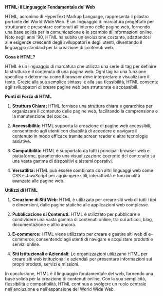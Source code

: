 **HTML: Il Linguaggio Fondamentale del Web**

HTML, acronimo di HyperText Markup Language, rappresenta il pilastro portante del World Wide Web. È un linguaggio di marcatura progettato per strutturare e presentare contenuti all'interno delle pagine web, fornendo una base solida per la comunicazione e lo scambio di informazioni online. Nato negli anni '90, HTML ha subito un'evoluzione costante, adattandosi alle esigenze crescenti degli sviluppatori e degli utenti, diventando il linguaggio standard per la creazione di contenuti web.

**Cosa è HTML?**

HTML è un linguaggio di marcatura che utilizza una serie di tag per definire la struttura e il contenuto di una pagina web. Ogni tag ha una funzione specifica e determina come il browser deve interpretare e visualizzare il testo. Grazie alla sua semplice sintassi e alla sua flessibilità, HTML consente agli sviluppatori di creare pagine web ben strutturate e accessibili.

**Punti di Forza di HTML**

1. **Struttura Chiara:** HTML fornisce una struttura chiara e gerarchica per organizzare il contenuto delle pagine web, facilitando la comprensione e la manutenzione del codice.

2. **Accessibilità:** HTML supporta la creazione di pagine web accessibili, consentendo agli utenti con disabilità di accedere e navigare il contenuto in modo efficace tramite screen reader e altre tecnologie assistive.

3. **Compatibilità:** HTML è supportato da tutti i principali browser web e piattaforme, garantendo una visualizzazione coerente del contenuto su una vasta gamma di dispositivi e sistemi operativi.

4. **Versatilità:** HTML può essere combinato con altri linguaggi web come CSS e JavaScript per aggiungere stili, interattività e funzionalità avanzate alle pagine web.

**Utilizzi di HTML**

1. **Creazione di Siti Web:** HTML è utilizzato per creare siti web di tutti i tipi e dimensioni, dalle pagine statiche alle applicazioni web complesse.

2. **Pubblicazione di Contenuti:** HTML è utilizzato per pubblicare e condividere una vasta gamma di contenuti online, tra cui articoli, blog, documentazione e altro ancora.

3. **E-commerce:** HTML viene utilizzato per creare e gestire siti web di e-commerce, consentendo agli utenti di navigare e acquistare prodotti e servizi online.

4. **Siti Istituzionali e Aziendali:** Le organizzazioni utilizzano HTML per creare siti web istituzionali e aziendali per presentare informazioni sui propri prodotti, servizi e missioni.

In conclusione, HTML è il linguaggio fondamentale del web, fornendo una base solida per la creazione di contenuti online. Con la sua semplicità, flessibilità e compatibilità, HTML continua a svolgere un ruolo centrale nell'evoluzione e nell'espansione del World Wide Web.






